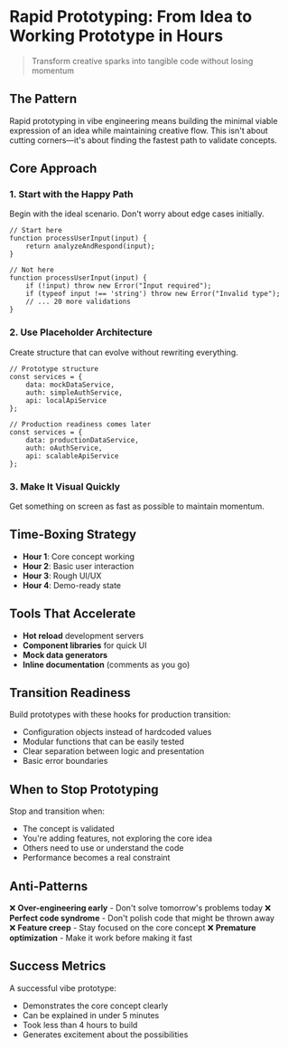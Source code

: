 # Rapid Prototyping: From Idea to Working Prototype in Hours

> Transform creative sparks into tangible code without losing momentum

## The Pattern

Rapid prototyping in vibe engineering means building the minimal viable expression of an idea while maintaining creative flow. This isn't about cutting corners—it's about finding the fastest path to validate concepts.

## Core Approach

### 1. Start with the Happy Path
Begin with the ideal scenario. Don't worry about edge cases initially.

```
// Start here
function processUserInput(input) {
    return analyzeAndRespond(input);
}

// Not here
function processUserInput(input) {
    if (!input) throw new Error("Input required");
    if (typeof input !== 'string') throw new Error("Invalid type");
    // ... 20 more validations
}
```

### 2. Use Placeholder Architecture
Create structure that can evolve without rewriting everything.

```
// Prototype structure
const services = {
    data: mockDataService,
    auth: simpleAuthService,
    api: localApiService
};

// Production readiness comes later
const services = {
    data: productionDataService,
    auth: oAuthService,
    api: scalableApiService
};
```

### 3. Make It Visual Quickly
Get something on screen as fast as possible to maintain momentum.

## Time-Boxing Strategy

- **Hour 1**: Core concept working
- **Hour 2**: Basic user interaction
- **Hour 3**: Rough UI/UX
- **Hour 4**: Demo-ready state

## Tools That Accelerate

- **Hot reload** development servers
- **Component libraries** for quick UI
- **Mock data generators** 
- **Inline documentation** (comments as you go)

## Transition Readiness

Build prototypes with these hooks for production transition:

- Configuration objects instead of hardcoded values
- Modular functions that can be easily tested
- Clear separation between logic and presentation
- Basic error boundaries

## When to Stop Prototyping

Stop and transition when:
- The concept is validated
- You're adding features, not exploring the core idea
- Others need to use or understand the code
- Performance becomes a real constraint

## Anti-Patterns

❌ **Over-engineering early** - Don't solve tomorrow's problems today
❌ **Perfect code syndrome** - Don't polish code that might be thrown away  
❌ **Feature creep** - Stay focused on the core concept
❌ **Premature optimization** - Make it work before making it fast

## Success Metrics

A successful vibe prototype:
- Demonstrates the core concept clearly
- Can be explained in under 5 minutes
- Took less than 4 hours to build
- Generates excitement about the possibilities